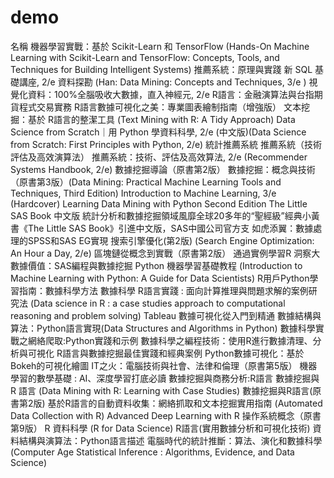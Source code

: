 # demo
名稱
機器學習實戰：基於 Scikit-Learn 和 TensorFlow (Hands-On Machine Learning with Scikit-Learn and TensorFlow: Concepts, Tools, and Techniques for Building Intelligent Systems)
推薦系統：原理與實踐
新 SQL 基礎講座, 2/e
資料探勘 (Han: Data Mining: Concepts and Techniques, 3/e )
視覺化資料：100%全腦吸收大數據，直入神經元, 2/e
R語言：金融演算法與台指期貨程式交易實務
R語言數據可視化之美：專業圖表繪制指南（增強版）
文本挖掘：基於 R語言的整潔工具 (Text Mining with R: A Tidy Approach)
Data Science from Scratch｜用 Python 學資料科學, 2/e (中文版)(Data Science from Scratch: First Principles with Python, 2/e)
統計推薦系統
推薦系統（技術評估及高效演算法）
推薦系統：技術、評估及高效算法, 2/e (Recommender Systems Handbook, 2/e)
數據挖掘導論（原書第2版）
數據挖掘：概念與技術（原書第3版）(Data Mining: Practical Machine Learning Tools and Techniques, Third Edition)
Introduction to Machine Learning, 3/e (Hardcover)
Learning Data Mining with Python  Second Edition
The Little SAS Book 中文版 統計分析和數據挖掘領域風靡全球20多年的“聖經級”經典小黃書《The Little SAS Book》引進中文版，SAS中國公司官方支
如虎添翼：數據處理的SPSS和SAS EG實現
搜索引擎優化(第2版) (Search Engine Optimization: An Hour a Day, 2/e)
區塊鏈從概念到實戰（原書第2版）
通過實例學習R
洞察大數據價值：SAS編程與數據挖掘
Python 機器學習基礎教程 (Introduction to Machine Learning with Python: A Guide for Data Scientists)
R用戶Python學習指南：數據科學方法
數據科學 R語言實踐 : 面向計算推理與問題求解的案例研究法 (Data science in R : a case studies approach to computational reasoning and problem solving)
Tableau 數據可視化從入門到精通
數據結構與算法：Python語言實現(Data Structures and Algorithms in Python)
數據科學實戰之網絡爬取:Python實踐和示例
數據科學之編程技術：使用R進行數據清理、分析與可視化
R語言與數據挖掘最佳實踐和經典案例
Python數據可視化：基於Bokeh的可視化繪圖
IT之火：電腦技術與社會、法律和倫理（原書第5版）
機器學習的數學基礎 : AI、深度學習打底必讀
數據挖掘與商務分析:R語言
數據挖掘與 R 語言 (Data Mining with R: Learning with Case Studies)
數據挖掘與R語言(原書第2版)
基於R語言的自動資料收集：網絡抓取和文本挖掘實用指南 (Automated Data Collection with R)
Advanced Deep Learning with R
操作系統概念（原書第9版）
R 資料科學 (R for Data Science)
R語言(實用數據分析和可視化技術)
資料結構與演算法：Python語言描述
電腦時代的統計推斷：算法、演化和數據科學 (Computer Age Statistical Inference : Algorithms, Evidence, and Data Science)
